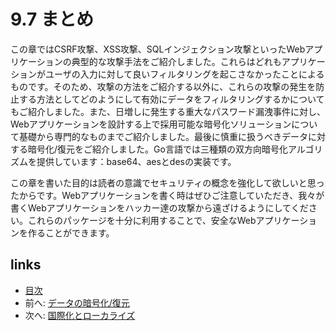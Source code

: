 # 9.7 まとめ
この章ではCSRF攻撃、XSS攻撃、SQLインジェクション攻撃といったWebアプリケーションの典型的な攻撃手法をご紹介しました。これらはどれもアプリケーションがユーザの入力に対して良いフィルタリングを起こさなかったことによるものです。そのため、攻撃の方法をご紹介する以外に、これらの攻撃の発生を防止する方法としてどのようにして有効にデータをフィルタリングするかについてもご紹介しました。また、日増しに発生する重大なパスワード漏洩事件に対し、Webアプリケーションを設計する上で採用可能な暗号化ソリューションについて基礎から専門的なものまでご紹介しました。最後に慎重に扱うべきデータに対する暗号化/復元をご紹介しました。Go言語では三種類の双方向暗号化アルゴリズムを提供しています：base64、aesとdesの実装です。

この章を書いた目的は読者の意識でセキュリティの概念を強化して欲しいと思ったからです。Webアプリケーションを書く時はぜひご注意していただき、我々が書くWebアプリケーションをハッカー達の攻撃から遠ざけるようにしてください。これらのパッケージを十分に利用することで、安全なWebアプリケーションを作ることができます。

## links
   * [目次](<preface.md>)
   * 前へ: [データの暗号化/復元](<09.6.md>)
   * 次へ: [国際化とローカライズ](<10.0.md>)
